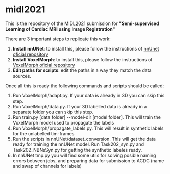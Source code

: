 # midl2021
This is the repository of the MIDL2021 submission for **"Semi-supervised Learning of Cardiac MRI using Image Registration"**

There are 3 important steps to replicate this work:
1. **Install nnUNet**: to install this, please follow the instructions of [nnUnet oficial repository](https://github.com/MIC-DKFZ/nnUNet)
2. **Install VoxelMorph**: to install this, please follow the instructions of [VoxelMorph oficial repository](https://github.com/voxelmorph/voxelmorph)
3. **Edit paths for scripts**: edit the paths in a way they match the data sources.

Once all this is ready the following commands and scripts should be called:
1. Run VoxelMorph/adapt.py. If your data is already in 3D you can skip this step.
2. Run VoxelMorph/data.py. If your 3D labelled data is already in a separate folder you can skip this step.
3. Run train.py [data folder] --model-dir [model folder]. This will train the VoxelMorph model used to propagate the labels
4. Run VoxelMorph/propagate_labels.py. This will result in synthetic labels for the unlabelled tim-frames
5. Run the scripts in nnUNet/dataset_conversion. This will get the data ready for training the nnUNet model. Run Task202_syn.py and Task202_NBNsSyn.py for getting the synthetic labeles ready.
6. In nnUNet tmp.py you will find some utils for solving posible naming errors between jobs, and preparing data for submission to ACDC (name and swap of channels for labels)